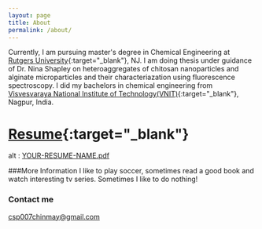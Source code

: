 ```yaml
---
layout: page
title: About
permalink: /about/
---
```


Currently, I am pursuing master's degree in Chemical Engineering at [Rutgers University](http://sol.rutgers.edu){:target="_blank"}, NJ. I am doing thesis under guidance of Dr. Nina Shapley on heteroaggregates of chitosan nanoparticles and alginate microparticles and their characteriazation using fluorescence spectroscopy. 
I did my bachelors in chemical engineering from [Visvesvaraya National Institute of Technology(VNIT)](http://www.vnit.ac.in){:target="_blank"}, Nagpur, India. 

# [Resume](https://drive.google.com/file/d/0B-_kr213FwlKejAxYWlHUm16aFU/view?usp=sharing){:target="_blank"}

<dl>
<object data="/s/pathakchinmay_resume.pdf" type="application/pdf" width="300" height="500">
  alt : <a href="/s/https://raw.githubusercontent.com/chinmaypathak/chinmaypathak.github.io/master/pathakchinmay_resume.pdf">YOUR-RESUME-NAME.pdf</a>
</object>
</dl>

###More Information
I like to play soccer, sometimes read a good book and watch interesting tv series. Sometimes I like to do nothing!

 

### Contact me

[csp007chinmay@gmail.com](mailto:csp007chinmay@gmail.com)
